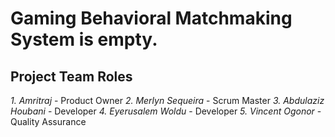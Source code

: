 #	Gaming Behavioral Matchmaking System is empty. 

##	Project Team Roles

*1. Amritraj* - Product Owner
*2. Merlyn Sequeira* - Scrum Master
*3. Abdulaziz Houbani* - Developer
*4. Eyerusalem Woldu* - Developer
*5. Vincent Ogonor* - Quality Assurance
